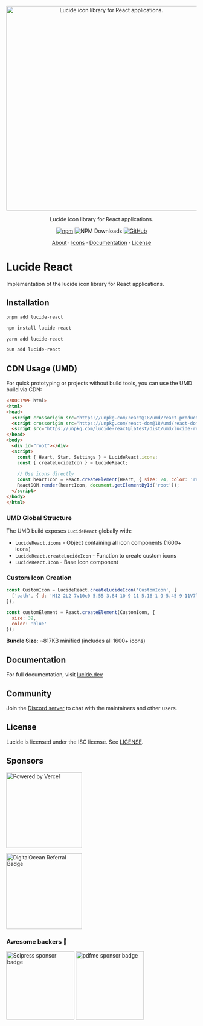 <p align="center">
  <a href="https://github.com/lucide-icons/lucide">
    <img src="https://lucide.dev/package-logos/lucide-react.svg" alt="Lucide icon library for React applications." width="540">
  </a>
</p>

<p align="center">
Lucide icon library for React applications.
</p>

<div align="center">

  [![npm](https://img.shields.io/npm/v/lucide-react?color=blue)](https://www.npmjs.com/package/lucide-react)
  ![NPM Downloads](https://img.shields.io/npm/dw/lucide-react)
  [![GitHub](https://img.shields.io/github/license/lucide-icons/lucide)](https://lucide.dev/license)
</div>

<p align="center">
  <a href="https://lucide.dev/guide/">About</a>
  ·
  <a href="https://lucide.dev/icons/">Icons</a>
  ·
  <a href="https://lucide.dev/guide/packages/lucide-react">Documentation</a>
  ·
  <a href="https://lucide.dev/license">License</a>
</p>

# Lucide React

Implementation of the lucide icon library for React applications.

## Installation

```sh
pnpm add lucide-react
```

```sh
npm install lucide-react
```

```sh
yarn add lucide-react
```

```sh
bun add lucide-react
```

## CDN Usage (UMD)

For quick prototyping or projects without build tools, you can use the UMD build via CDN:

```html
<!DOCTYPE html>
<html>
<head>
  <script crossorigin src="https://unpkg.com/react@18/umd/react.production.min.js"></script>
  <script crossorigin src="https://unpkg.com/react-dom@18/umd/react-dom.production.min.js"></script>
  <script src="https://unpkg.com/lucide-react@latest/dist/umd/lucide-react.min.js"></script>
</head>
<body>
  <div id="root"></div>
  <script>
    const { Heart, Star, Settings } = LucideReact.icons;
    const { createLucideIcon } = LucideReact;
    
    // Use icons directly
    const heartIcon = React.createElement(Heart, { size: 24, color: 'red' });
    ReactDOM.render(heartIcon, document.getElementById('root'));
  </script>
</body>
</html>
```

### UMD Global Structure

The UMD build exposes `LucideReact` globally with:

- `LucideReact.icons` - Object containing all icon components (1600+ icons)
- `LucideReact.createLucideIcon` - Function to create custom icons
- `LucideReact.Icon` - Base Icon component

### Custom Icon Creation

```javascript
const CustomIcon = LucideReact.createLucideIcon('CustomIcon', [
  ['path', { d: 'M12 2L2 7v10c0 5.55 3.84 10 9 11 5.16-1 9-5.45 9-11V7l-10-5z' }]
]);

const customElement = React.createElement(CustomIcon, { 
  size: 32, 
  color: 'blue' 
});
```

**Bundle Size:** ~817KB minified (includes all 1600+ icons)

## Documentation

For full documentation, visit [lucide.dev](https://lucide.dev/guide/packages/lucide-react)

## Community

Join the [Discord server](https://discord.gg/EH6nSts) to chat with the maintainers and other users.

## License

Lucide is licensed under the ISC license. See [LICENSE](https://lucide.dev/license).

## Sponsors

<a href="https://vercel.com?utm_source=lucide&utm_campaign=oss">
  <img src="https://lucide.dev/vercel.svg" alt="Powered by Vercel" width="200" />
</a>

<a href="https://www.digitalocean.com/?refcode=b0877a2caebd&utm_campaign=Referral_Invite&utm_medium=Referral_Program&utm_source=badge"><img src="https://lucide.dev/digitalocean.svg" width="200" alt="DigitalOcean Referral Badge" /></a>

### Awesome backers 🍺

<a href="https://www.scipress.io?utm_source=lucide"><img src="https://lucide.dev/sponsors/scipress.svg" width="180" alt="Scipress sponsor badge" /></a>
<a href="https://github.com/pdfme/pdfme"><img src="https://lucide.dev/sponsors/pdfme.svg" width="180" alt="pdfme sponsor badge" /></a>
